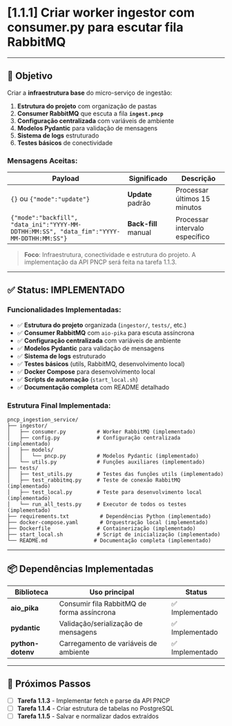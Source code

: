 # [1.1.1] Criar worker ingestor com consumer.py para escutar fila RabbitMQ

---

## 🎯 Objetivo

Criar a **infraestrutura base** do micro-serviço de ingestão:

1. **Estrutura do projeto** com organização de pastas
2. **Consumer RabbitMQ** que escuta a fila **`ingest.pncp`**
3. **Configuração centralizada** com variáveis de ambiente
4. **Modelos Pydantic** para validação de mensagens
5. **Sistema de logs** estruturado
6. **Testes básicos** de conectividade

### Mensagens Aceitas:

| Payload | Significado | Descrição |
|---------|-------------|-----------|
| `{}` ou `{"mode":"update"}` | **Update** padrão | Processar últimos 15 minutos |
| `{"mode":"backfill", "data_ini":"YYYY-MM-DDTHH:MM:SS", "data_fim":"YYYY-MM-DDTHH:MM:SS"}` | **Back-fill** manual | Processar intervalo específico |

> **Foco**: Infraestrutura, conectividade e estrutura do projeto. A implementação da API PNCP será feita na tarefa 1.1.3.

---

## ✅ Status: IMPLEMENTADO

### Funcionalidades Implementadas:

- ✅ **Estrutura do projeto** organizada (`ingestor/`, `tests/`, etc.)
- ✅ **Consumer RabbitMQ** com `aio-pika` para escuta assíncrona
- ✅ **Configuração centralizada** com variáveis de ambiente
- ✅ **Modelos Pydantic** para validação de mensagens
- ✅ **Sistema de logs** estruturado
- ✅ **Testes básicos** (utils, RabbitMQ, desenvolvimento local)
- ✅ **Docker Compose** para desenvolvimento local
- ✅ **Scripts de automação** (`start_local.sh`)
- ✅ **Documentação completa** com README detalhado

### Estrutura Final Implementada:

```text
pncp_ingestion_service/
├── ingestor/
│   ├── consumer.py          # Worker RabbitMQ (implementado)
│   ├── config.py            # Configuração centralizada (implementado)
│   ├── models/
│   │   └── pncp.py          # Modelos Pydantic (implementado)
│   └── utils.py             # Funções auxiliares (implementado)
├── tests/
│   ├── test_utils.py        # Testes das funções utils (implementado)
│   ├── test_rabbitmq.py     # Teste de conexão RabbitMQ (implementado)
│   ├── test_local.py        # Teste para desenvolvimento local (implementado)
│   └── run_all_tests.py     # Executor de todos os testes (implementado)
├── requirements.txt          # Dependências Python (implementado)
├── docker-compose.yaml       # Orquestração local (implementado)
├── Dockerfile               # Containerização (implementado)
├── start_local.sh           # Script de inicialização (implementado)
└── README.md               # Documentação completa (implementado)
```

---

## 📦 Dependências Implementadas

| Biblioteca | Uso principal | Status |
|------------|---------------|--------|
| **aio_pika** | Consumir fila RabbitMQ de forma assíncrona | ✅ Implementado |
| **pydantic**| Validação/serialização de mensagens | ✅ Implementado |
| **python-dotenv** | Carregamento de variáveis de ambiente | ✅ Implementado |

---

## 🔄 Próximos Passos

- [ ] **Tarefa 1.1.3** - Implementar fetch e parse da API PNCP
- [ ] **Tarefa 1.1.4** - Criar estrutura de tabelas no PostgreSQL
- [ ] **Tarefa 1.1.5** - Salvar e normalizar dados extraídos
